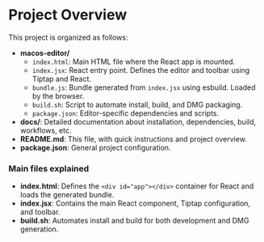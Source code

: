 # Project Overview

This project is organized as follows:

- **macos-editor/**
  - `index.html`: Main HTML file where the React app is mounted.
  - `index.jsx`: React entry point. Defines the editor and toolbar using Tiptap and React.
  - `bundle.js`: Bundle generated from `index.jsx` using esbuild. Loaded by the browser.
  - `build.sh`: Script to automate install, build, and DMG packaging.
  - `package.json`: Editor-specific dependencies and scripts.
- **docs/**: Detailed documentation about installation, dependencies, build, workflows, etc.
- **README.md**: This file, with quick instructions and project overview.
- **package.json**: General project configuration.

### Main files explained

- **index.html**: Defines the `<div id="app"></div>` container for React and loads the generated bundle.
- **index.jsx**: Contains the main React component, Tiptap configuration, and toolbar.
- **build.sh**: Automates install and build for both development and DMG generation.

